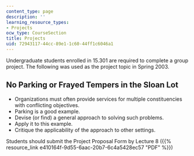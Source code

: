 ```yaml
---
content_type: page
description: ''
learning_resource_types:
- Projects
ocw_type: CourseSection
title: Projects
uid: 72943117-44cc-89e1-1c60-44ff1c6046a1
---
```


Undergraduate students enrolled in 15.301 are required to complete a group project. The following was used as the project topic in Spring 2003.

No Parking or Frayed Tempers in the Sloan Lot
---------------------------------------------

*   Organizations must often provide services for multiple constituencies with conflicting objectives.
*   Parking is a good example.
*   Devise (or find) a general approach to solving such problems.
*   Apply it to this example.
*   Critique the applicability of the approach to other settings.

Students should submit the Project Proposal Form by Lecture 8 ({{% resource_link e410164f-9d55-6aac-20b7-6c4a5428ec57 "PDF" %}})